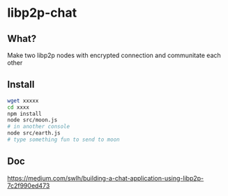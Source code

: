 # libp2p-chat

## What?

Make two libp2p nodes with encrypted connection and communitate each other

## Install

```bash
wget xxxxx
cd xxxx
npm install
node src/moon.js
# in another console
node src/earth.js
# type something fun to send to moon
```

## Doc
https://medium.com/swlh/building-a-chat-application-using-libp2p-7c2f990ed473